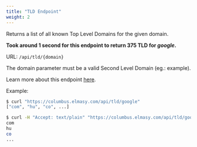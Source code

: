 ```yaml
---
title: "TLD Endpoint"
weight: 2
---
```


Returns a list of all known Top Level Domains for the given domain.

**Took around 1 second for this endpoint to return 375 TLD for *google*.**

URL: `/api/tld/{domain}`

The domain parameter must be a valid Second Level Domain (eg.: example).

Learn more about this endpoint [here](https://columbus.elmasy.com/swagger/#/domain/get_api_tld__domain_).

Example:

```bash
$ curl "https://columbus.elmasy.com/api/tld/google"
["com", "hu", "co", ...]

$ curl -H "Accept: text/plain" "https://columbus.elmasy.com/api/tld/google"
com
hu
co
...
```